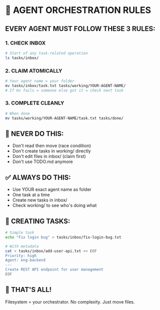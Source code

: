 # 🤖 AGENT ORCHESTRATION RULES

## EVERY AGENT MUST FOLLOW THESE 3 RULES:

### 1. **CHECK INBOX**
```bash
# Start of any task-related operation
ls tasks/inbox/
```

### 2. **CLAIM ATOMICALLY**  
```bash
# Your agent name = your folder
mv tasks/inbox/task.txt tasks/working/YOUR-AGENT-NAME/
# If mv fails = someone else got it = check next task
```

### 3. **COMPLETE CLEANLY**
```bash
# When done
mv tasks/working/YOUR-AGENT-NAME/task.txt tasks/done/
```

## 🚫 NEVER DO THIS:
- Don't read then move (race condition)
- Don't create tasks in working/ directly  
- Don't edit files in inbox/ (claim first)
- Don't use TODO.md anymore

## ✅ ALWAYS DO THIS:
- Use YOUR exact agent name as folder
- One task at a time
- Create new tasks in inbox/
- Check working/ to see who's doing what

## 📝 CREATING TASKS:
```bash
# Simple task
echo "Fix login bug" > tasks/inbox/fix-login-bug.txt

# With metadata
cat > tasks/inbox/add-user-api.txt << EOF
Priority: high
Agent: eng-backend
---
Create REST API endpoint for user management
EOF
```

## 🎯 THAT'S ALL!

Filesystem = your orchestrator. No complexity. Just move files.